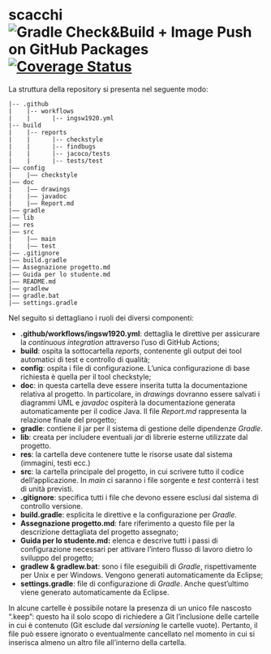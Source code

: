 # scacchi ![Gradle Check&Build + Image Push on GitHub Packages](https://github.com/softeng1920-inf-uniba/progetto1920-catmull/workflows/Gradle%20Check&Build%20+%20Image%20Push%20on%20GitHub%20Packages/badge.svg) [![Coverage Status](https://coveralls.io/repos/github/softeng1920-inf-uniba/docker_1920/badge.svg?branch=master)](https://coveralls.io/github/softeng1920-inf-uniba/docker_1920?branch=master)

La struttura della repository si presenta nel seguente modo:
```
|-- .github
|    |-- workflows
|    |      |-- ingsw1920.yml
|-- build
|    |-- reports
|    |      |-- checkstyle
|    |      |-- findbugs
|    |      |-- jacoco/tests
|    |      |-- tests/test
|–– config
|    |–– checkstyle
|–– doc
|    |–– drawings
|    |–– javadoc
|    |–– Report.md
|–– gradle
|–– lib
|–– res
|–– src
|    |–– main
|    |–– test
|–– .gitignore
|–– build.gradle
|–– Assegnazione progetto.md
|–– Guida per lo studente.md
|–– README.md
|–– gradlew
|–– gradle.bat
|–– settings.gradle
```

Nel seguito si dettagliano i ruoli dei diversi componenti:
- **.github/workflows/ingsw1920.yml**: dettaglia le direttive per assicurare la *continuous integration* attraverso l’uso di GitHub Actions;
- **build**: ospita la sottocartella *reports*, contenente gli output dei tool automatici di test e controllo di qualità;
- **config**: ospita i file di configurazione. L’unica configurazione di base richiesta è quella per il tool checkstyle;
- **doc**: in questa cartella deve essere inserita tutta la documentazione relativa al progetto. In particolare, in *drawings* dovranno essere salvati i diagrammi UML e *javadoc* ospiterà la documentazione generata automaticamente per il codice Java. Il file *Report.md* rappresenta la relazione finale del progetto;
- **gradle**: contiene il jar per il sistema di gestione delle dipendenze *Gradle*.
- **lib**: creata per includere eventuali *jar* di librerie esterne utilizzate dal progetto.
- **res**: la cartella deve contenere tutte le risorse usate dal sistema (immagini, testi ecc.)
- **src**: la cartella principale del progetto, in cui scrivere tutto il codice dell’applicazione. In *main* ci saranno i file sorgente e *test* conterrà i test di unità previsti.
- **.gitignore**: specifica tutti i file che devono essere esclusi dal sistema di controllo versione.
- **build.gradle**: esplicita le direttive e la configurazione per *Gradle*.
- **Assegnazione progetto.md**: fare riferimento a questo file per la descrizione dettagliata del progetto assegnato;
- **Guida per lo studente.md:** elenca e descrive tutti i passi di configurazione necessari per attivare l’intero flusso di lavoro dietro lo sviluppo del progetto;
- **gradlew & gradlew.bat**: sono i file eseguibili di *Gradle*, rispettivamente per Unix e per Windows. Vengono generati automaticamente da Eclipse;
- **settings.gradle**: file di configurazione di *Gradle*. Anche quest’ultimo viene generato automaticamente da Eclipse.


In alcune cartelle è possibile notare la presenza di un unico file nascosto “.keep”: questo ha il solo scopo di richiedere a Git l’inclusione delle cartelle in cui è contenuto (Git esclude dal *versioning* le cartelle vuote). Pertanto, il file può essere ignorato o eventualmente cancellato nel momento in cui si inserisca almeno un altro file all’interno della cartella.
